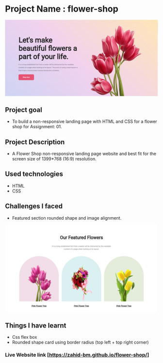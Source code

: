 # Project Name : flower-shop

![Project's banner photo](images/project-heighlight.png)

## Project goal

* To build a non-responsive landing page with HTML and CSS for a flower shop for Assignment: 01.

## Project Description

* A Flower Shop non-responsive landing page website and best fit for the screen size of 1399*768 (16:9) resolution.

## Used technologies

* HTML
* CSS

## Challenges I faced

* Featured section rounded shape and image alignment.

![Screen Shot of the part where I faced challenge](images/project-challenges-shot.png)

## Things I have learnt

* Css flex box
* Rounded shape card using border radius (top left + top right corner)

### Live Website link [https://zahid-bm.github.io/flower-shop/]
